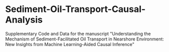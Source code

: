 # Sediment-Oil-Transport-Causal-Analysis
Supplementary Code and Data for the manuscript "Understanding the Mechanism of Sediment-Facilitated Oil Transport in Nearshore Environment: New Insights from Machine Learning-Aided Causal Inference"
